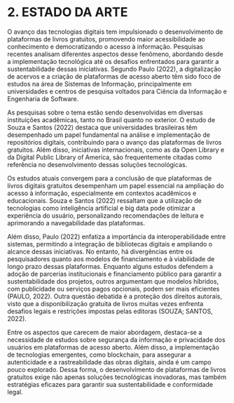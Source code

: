 # 2. ESTADO DA ARTE

O avanço das tecnologias digitais tem impulsionado o desenvolvimento de plataformas de livros gratuitos, promovendo maior acessibilidade ao conhecimento e democratizando o acesso à informação. Pesquisas recentes analisam diferentes aspectos desse fenômeno, abordando desde a implementação tecnológica até os desafios enfrentados para garantir a sustentabilidade dessas iniciativas. Segundo Paulo (2022), a digitalização de acervos e a criação de plataformas de acesso aberto têm sido foco de estudos na área de Sistemas de Informação, principalmente em universidades e centros de pesquisa voltados para Ciência da Informação e Engenharia de Software.

As pesquisas sobre o tema estão sendo desenvolvidas em diversas instituições acadêmicas, tanto no Brasil quanto no exterior. O estudo de Souza e Santos (2022) destaca que universidades brasileiras têm desempenhado um papel fundamental na análise e implementação de repositórios digitais, contribuindo para o avanço das plataformas de livros gratuitos. Além disso, iniciativas internacionais, como as da Open Library e da Digital Public Library of America, são frequentemente citadas como referência no desenvolvimento dessas soluções tecnológicas.

Os estudos atuais convergem para a conclusão de que plataformas de livros digitais gratuitos desempenham um papel essencial na ampliação do acesso à informação, especialmente em contextos acadêmicos e educacionais. Souza e Santos (2022) ressaltam que a utilização de tecnologias como inteligência artificial e big data pode otimizar a experiência do usuário, personalizando recomendações de leitura e aprimorando a navegabilidade das plataformas. 

Além disso, Paulo (2022) enfatiza a importância da interoperabilidade entre sistemas, permitindo a integração de bibliotecas digitais e ampliando o alcance dessas iniciativas.
No entanto, há divergências entre os pesquisadores quanto aos modelos de financiamento e à viabilidade de longo prazo dessas plataformas. Enquanto alguns estudos defendem a adoção de parcerias institucionais e financiamento público para garantir a sustentabilidade dos projetos, outros argumentam que modelos híbridos, com publicidade ou serviços pagos opcionais, podem ser mais eficientes (PAULO, 2022). Outra questão debatida é a proteção dos direitos autorais, visto que a disponibilização gratuita de livros muitas vezes enfrenta desafios legais e restrições impostas pelas editoras (SOUZA; SANTOS, 2022).

Entre os aspectos que carecem de maior abordagem, destaca-se a necessidade de estudos sobre segurança da informação e privacidade dos usuários em plataformas de acesso aberto. Além disso, a implementação de tecnologias emergentes, como blockchain, para assegurar a autenticidade e a rastreabilidade das obras digitais, ainda é um campo pouco explorado. Dessa forma, o desenvolvimento de plataformas de livros gratuitos exige não apenas soluções tecnológicas inovadoras, mas também estratégias eficazes para garantir sua sustentabilidade e conformidade legal.
